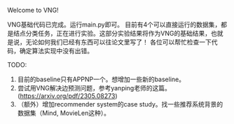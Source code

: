 Welcome to VNG!

VNG基础代码已完成。运行main.py即可。
目前有4个可以直接运行的数据集，都是结点分类任务，正在进行实验。这部分实验结果将作为VNG的基础结果，也就是说，无论如何我们已经有东西可以往论文里写了！
各位可以帮忙检查一下代码，确定算法实现中没有出错。

TODO:
1. 目前的baseline只有APPNP一个。想增加一些新的baseline。
2. 尝试用VNG解决边预测问题，参考yanping老师的这篇。(https://arxiv.org/pdf/2305.08273)
3. （额外）增加recommender system的case study。找一些推荐系统背景的数据集（Mind, MovieLen这种）。
